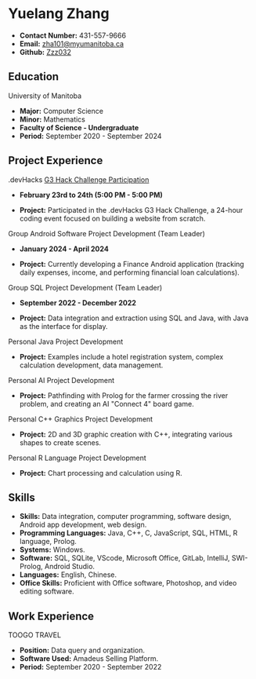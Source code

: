 # Yuelang Zhang

- **Contact Number:** 431-557-9666
- **Email:** zha101@myumanitoba.ca
- **Github:** [Zzz032](https://github.com/Zzz032)

## Education

University of Manitoba

- **Major:** Computer Science
- **Minor:** Mathematics
- **Faculty of Science - Undergraduate**
- **Period:** September 2020 - September 2024

## Project Experience

.devHacks [G3 Hack Challenge Participation](https://github.com/devhacks-2024/I-O-Tech-Repository?tab=readme-ov-file)

- **February 23rd to 24th (5:00 PM - 5:00 PM)**

- **Project:** Participated in the .devHacks G3 Hack Challenge, a 24-hour coding event focused on building a website from scratch.

Group Android Software Project Development (Team Leader)

- **January 2024 - April 2024**

- **Project:** Currently developing a Finance Android application (tracking daily expenses, income, and performing financial loan calculations).

Group SQL Project Development (Team Leader)

- **September 2022 - December 2022**

- **Project:** Data integration and extraction using SQL and Java, with Java as the interface for display.

Personal Java Project Development

- **Project:** Examples include a hotel registration system, complex calculation development, data management.

Personal AI Project Development

- **Project:** Pathfinding with Prolog for the farmer crossing the river problem, and creating an AI "Connect 4" board game.

Personal C++ Graphics Project Development

- **Project:** 2D and 3D graphic creation with C++, integrating various shapes to create scenes.

Personal R Language Project Development

- **Project:** Chart processing and calculation using R.

## Skills

- **Skills:** Data integration, computer programming, software design, Android app development, web design.
- **Programming Languages:** Java, C++, C, JavaScript, SQL, HTML, R language, Prolog.
- **Systems:** Windows.
- **Software:** SQL, SQLite, VScode, Microsoft Office, GitLab, IntelliJ, SWI-Prolog, Android Studio.
- **Languages:** English, Chinese.
- **Office Skills:** Proficient with Office software, Photoshop, and video editing software.

## Work Experience

TOOGO TRAVEL

- **Position:** Data query and organization.
- **Software Used:** Amadeus Selling Platform.
- **Period:** September 2020 - September 2022
